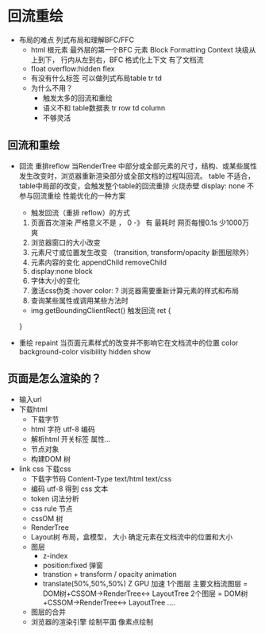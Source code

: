 # 回流重绘
- 布局的难点 列式布局和理解BFC/FFC
  - html 根元素 最外层的第一个BFC 元素 
    Block Formatting Context   块级从上到下， 行内从左到右，BFC  格式化上下文
    有了文档流 
  - float overflow:hidden flex 
  - 有没有什么标签 可以做列式布局table 
  tr td 
  - 为什么不用？
    - 触发太多的回流和重绘
    - 语义不和 table数据表
      tr  row 
      td column 
    - 不够灵活 
  
## 回流和重绘
- 回流 重排reflow 
  当RenderTree 中部分或全部元素的尺寸，结构、或某些属性发生改变时，浏览器重新渲染部分或全部文档的过程叫回流。
  table 不适合，table中局部的改变，会触发整个table的回流重排
  火烧赤壁
  display: none  不参与回流重绘 性能优化的一种方案
  - 触发回流（重排 reflow）的方式
  1. 页面首次渲染 严格意义不是 ， 0 -》 有  最耗时 网页每慢0.1s 
  少1000万 爽 
  2. 浏览器窗口的大小改变 
  3. 元素尺寸或位置发生改变 （transition, transform/opacity 新图层除外）
  4. 元素内容的变化 
    appendChild  removeChild 
  5. display:none block  
  6. 字体大小的变化 
  7. 激活css伪类 :hover 
    color: ? 浏览器需要重新计算元素的样式和布局 
  8. 查询某些属性或调用某些方法时
    - img.getBoundingClientRect() 触发回流
    ret {

    }


- 重绘 repaint 
  当页面元素样式的改变并不影响它在文档流中的位置
  color background-color visibility hidden show

## 页面是怎么渲染的？
- 输入url
- 下载html 
  - 下载字节
  - html 字符  utf-8 编码
  - 解析html 开关标签 属性...
  - 节点对象
  - 构建DOM 树
- link  css 下载css 
  - 下载字节码  Content-Type text/html  text/css
  - 编码 utf-8 得到 css 文本
  - token 词法分析 
  - css rule 节点 
  - cssOM 树
  - RenderTree 
  - Layout树
    布局，盒模型， 大小 确定元素在文档流中的位置和大小 
  - 图层
    - z-index 
    - position:fixed 弹窗
    - transtion + transform / opacity 
    animation 
    - translate(50%,50%,50%)  Z  GPU 加速
    1个图层 主要文档流图层 = DOM树+CSSOM->RenderTree<-> LayoutTree
    2个图层 = DOM树+CSSOM->RenderTree<-> LayoutTree
    ....
  - 图层的合并 
  - 浏览器的渲染引擎 绘制平面 像素点绘制
 
